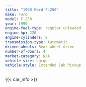 ```yaml
---
title: "1999 Ford F-250"
make: Ford
model: F-250
year: 1999
engine-fuel-type: regular unleaded
engine-hp: 220
engine-cylinders: 8
transmission-type: Automatic
driven-wheels: Rear wheel drive
number-of-doors: 4
market-category: N/A
vehicle-size: Large
vehicle-style: Extended Cab Pickup
---
```


{{< car_info >}}
